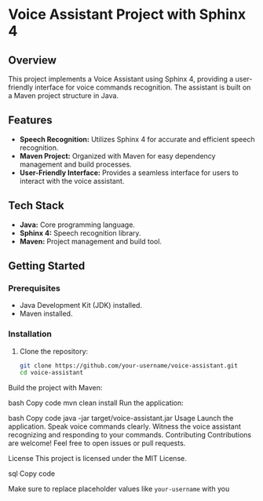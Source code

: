 # Voice Assistant Project with Sphinx 4

## Overview

This project implements a Voice Assistant using Sphinx 4, providing a user-friendly interface for voice commands recognition. The assistant is built on a Maven project structure in Java.

## Features

- **Speech Recognition:** Utilizes Sphinx 4 for accurate and efficient speech recognition.
- **Maven Project:** Organized with Maven for easy dependency management and build processes.
- **User-Friendly Interface:** Provides a seamless interface for users to interact with the voice assistant.

## Tech Stack

- **Java:** Core programming language.
- **Sphinx 4:** Speech recognition library.
- **Maven:** Project management and build tool.

## Getting Started

### Prerequisites

- Java Development Kit (JDK) installed.
- Maven installed.

### Installation

1. Clone the repository:

   ```bash
   git clone https://github.com/your-username/voice-assistant.git
   cd voice-assistant
Build the project with Maven:

bash
Copy code
mvn clean install
Run the application:

bash
Copy code
java -jar target/voice-assistant.jar
Usage
Launch the application.
Speak voice commands clearly.
Witness the voice assistant recognizing and responding to your commands.
Contributing
Contributions are welcome! Feel free to open issues or pull requests.

License
This project is licensed under the MIT License.

sql
Copy code

Make sure to replace placeholder values like `your-username` with you
